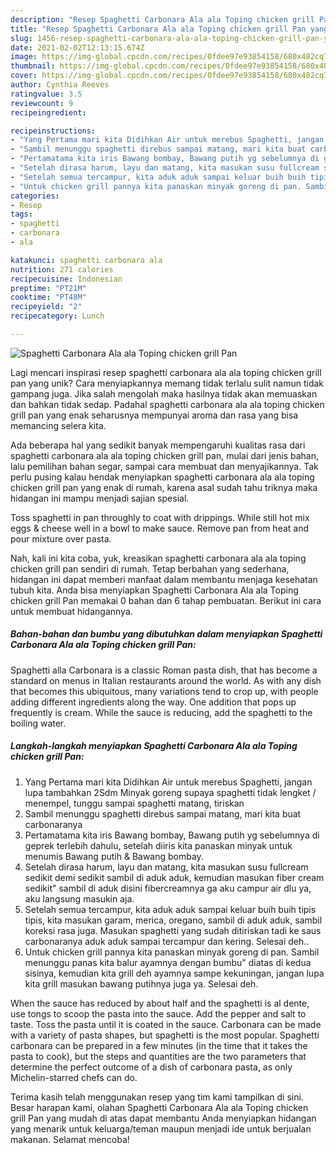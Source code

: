 ```yaml
---
description: "Resep Spaghetti Carbonara Ala ala Toping chicken grill Pan yang Lezat"
title: "Resep Spaghetti Carbonara Ala ala Toping chicken grill Pan yang Lezat"
slug: 1456-resep-spaghetti-carbonara-ala-ala-toping-chicken-grill-pan-yang-lezat
date: 2021-02-02T12:13:15.674Z
image: https://img-global.cpcdn.com/recipes/0fdee97e93854158/680x482cq70/spaghetti-carbonara-ala-ala-toping-chicken-grill-pan-foto-resep-utama.jpg
thumbnail: https://img-global.cpcdn.com/recipes/0fdee97e93854158/680x482cq70/spaghetti-carbonara-ala-ala-toping-chicken-grill-pan-foto-resep-utama.jpg
cover: https://img-global.cpcdn.com/recipes/0fdee97e93854158/680x482cq70/spaghetti-carbonara-ala-ala-toping-chicken-grill-pan-foto-resep-utama.jpg
author: Cynthia Reeves
ratingvalue: 3.5
reviewcount: 9
recipeingredient:

recipeinstructions:
- "Yang Pertama mari kita Didihkan Air untuk merebus Spaghetti, jangan lupa tambahkan 2Sdm Minyak goreng supaya spaghetti tidak lengket / menempel, tunggu sampai spaghetti matang, tiriskan"
- "Sambil menunggu spaghetti direbus sampai matang, mari kita buat carbonaranya"
- "Pertamatama kita iris Bawang bombay, Bawang putih yg sebelumnya di geprek terlebih dahulu, setelah diiris kita panaskan minyak untuk menumis Bawang putih &amp; Bawang bombay."
- "Setelah dirasa harum, layu dan matang, kita masukan susu fullcream sedikit demi sedikit sambil di aduk aduk, kemudian masukan fiber cream sedikit&#34; sambil di aduk disini fibercreamnya ga aku campur air dlu ya, aku langsung masukin aja."
- "Setelah semua tercampur, kita aduk aduk sampai keluar buih buih tipis tipis, kita masukan garam, merica, oregano, sambil di aduk aduk, sambil koreksi rasa juga. Masukan spaghetti yang sudah ditiriskan tadi ke saus carbonaranya aduk aduk sampai tercampur dan kering. Selesai deh.."
- "Untuk chicken grill pannya kita panaskan minyak goreng di pan. Sambil menunggu panas kita balur ayamnya dengan bumbu&#34; diatas di kedua sisinya, kemudian kita grill deh ayamnya sampe kekuningan, jangan lupa kita grill masukan bawang putihnya juga ya. Selesai deh."
categories:
- Resep
tags:
- spaghetti
- carbonara
- ala

katakunci: spaghetti carbonara ala 
nutrition: 271 calories
recipecuisine: Indonesian
preptime: "PT21M"
cooktime: "PT48M"
recipeyield: "2"
recipecategory: Lunch

---
```



![Spaghetti Carbonara Ala ala Toping chicken grill Pan](https://img-global.cpcdn.com/recipes/0fdee97e93854158/680x482cq70/spaghetti-carbonara-ala-ala-toping-chicken-grill-pan-foto-resep-utama.jpg)

Lagi mencari inspirasi resep spaghetti carbonara ala ala toping chicken grill pan yang unik? Cara menyiapkannya memang tidak terlalu sulit namun tidak gampang juga. Jika salah mengolah maka hasilnya tidak akan memuaskan dan bahkan tidak sedap. Padahal spaghetti carbonara ala ala toping chicken grill pan yang enak seharusnya mempunyai aroma dan rasa yang bisa memancing selera kita.

Ada beberapa hal yang sedikit banyak mempengaruhi kualitas rasa dari spaghetti carbonara ala ala toping chicken grill pan, mulai dari jenis bahan, lalu pemilihan bahan segar, sampai cara membuat dan menyajikannya. Tak perlu pusing kalau hendak menyiapkan spaghetti carbonara ala ala toping chicken grill pan yang enak di rumah, karena asal sudah tahu triknya maka hidangan ini mampu menjadi sajian spesial.

Toss spaghetti in pan throughly to coat with drippings. While still hot mix eggs &amp; cheese well in a bowl to make sauce. Remove pan from heat and pour mixture over pasta.


Nah, kali ini kita coba, yuk, kreasikan spaghetti carbonara ala ala toping chicken grill pan sendiri di rumah. Tetap berbahan yang sederhana, hidangan ini dapat memberi manfaat dalam membantu menjaga kesehatan tubuh kita. Anda bisa menyiapkan Spaghetti Carbonara Ala ala Toping chicken grill Pan memakai 0 bahan dan 6 tahap pembuatan. Berikut ini cara untuk membuat hidangannya.

<!--inarticleads1-->

##### Bahan-bahan dan bumbu yang dibutuhkan dalam menyiapkan Spaghetti Carbonara Ala ala Toping chicken grill Pan:



Spaghetti alla Carbonara is a classic Roman pasta dish, that has become a standard on menus in Italian restaurants around the world. As with any dish that becomes this ubiquitous, many variations tend to crop up, with people adding different ingredients along the way. One addition that pops up frequently is cream. While the sauce is reducing, add the spaghetti to the boiling water. 

<!--inarticleads2-->

##### Langkah-langkah menyiapkan Spaghetti Carbonara Ala ala Toping chicken grill Pan:

1. Yang Pertama mari kita Didihkan Air untuk merebus Spaghetti, jangan lupa tambahkan 2Sdm Minyak goreng supaya spaghetti tidak lengket / menempel, tunggu sampai spaghetti matang, tiriskan
1. Sambil menunggu spaghetti direbus sampai matang, mari kita buat carbonaranya
1. Pertamatama kita iris Bawang bombay, Bawang putih yg sebelumnya di geprek terlebih dahulu, setelah diiris kita panaskan minyak untuk menumis Bawang putih &amp; Bawang bombay.
1. Setelah dirasa harum, layu dan matang, kita masukan susu fullcream sedikit demi sedikit sambil di aduk aduk, kemudian masukan fiber cream sedikit&#34; sambil di aduk disini fibercreamnya ga aku campur air dlu ya, aku langsung masukin aja.
1. Setelah semua tercampur, kita aduk aduk sampai keluar buih buih tipis tipis, kita masukan garam, merica, oregano, sambil di aduk aduk, sambil koreksi rasa juga. Masukan spaghetti yang sudah ditiriskan tadi ke saus carbonaranya aduk aduk sampai tercampur dan kering. Selesai deh..
1. Untuk chicken grill pannya kita panaskan minyak goreng di pan. Sambil menunggu panas kita balur ayamnya dengan bumbu&#34; diatas di kedua sisinya, kemudian kita grill deh ayamnya sampe kekuningan, jangan lupa kita grill masukan bawang putihnya juga ya. Selesai deh.


When the sauce has reduced by about half and the spaghetti is al dente, use tongs to scoop the pasta into the sauce. Add the pepper and salt to taste. Toss the pasta until it is coated in the sauce. Carbonara can be made with a variety of pasta shapes, but spaghetti is the most popular. Spaghetti carbonara can be prepared in a few minutes (in the time that it takes the pasta to cook), but the steps and quantities are the two parameters that determine the perfect outcome of a dish of carbonara pasta, as only Michelin-starred chefs can do. 

Terima kasih telah menggunakan resep yang tim kami tampilkan di sini. Besar harapan kami, olahan Spaghetti Carbonara Ala ala Toping chicken grill Pan yang mudah di atas dapat membantu Anda menyiapkan hidangan yang menarik untuk keluarga/teman maupun menjadi ide untuk berjualan makanan. Selamat mencoba!
